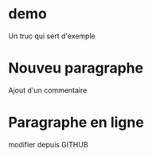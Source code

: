 # demo
Un truc qui sert d'exemple

# Nouveu paragraphe
Ajout d'un commentaire

# Paragraphe en ligne
modifier depuis GITHUB
